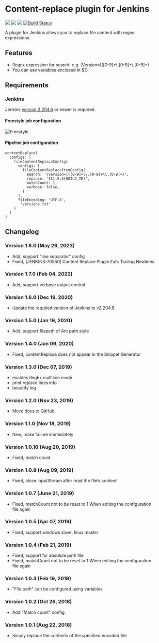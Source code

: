 Content-replace plugin for Jenkins
=========================

[![](https://img.shields.io/jenkins/plugin/v/content-replace.svg)](https://plugins.jenkins.io/content-replace)
[![](https://img.shields.io/github/release/jenkinsci/content-replace.svg?label=changelog)](https://github.com/jenkinsci/content-replace/releases/latest)
[![](https://img.shields.io/jenkins/plugin/i/content-replace.svg?color=green)](https://plugins.jenkins.io/content-replace)
[![Build Status](https://ci.jenkins.io/job/Plugins/job/content-replace-plugin/job/master/badge/icon)](https://ci.jenkins.io/job/Plugins/job/content-replace-plugin/job/master/)


A plugin for Jenkins allows you to replace file content with regex
expressions.

  

## Features

-   Regex expression for search. e.g.
    (Version=)(\[0-9\]+\\.\[0-9\]+\\.\[0-9\]+)
-   You can use variables enclosed in ${}  

## Requirements

### Jenkins

Jenkins [version 2.204.6](https://jenkins.io/changelog#v2.204.6) or newer is
required.

  

#### Freestyle job configuration

![Freestyle](./doc/Freestyle-job-configuration.png)

#### Pipeline job configuration
```
contentReplace(
  configs: [
    fileContentReplaceConfig(
      configs: [
        fileContentReplaceItemConfig(
          search: '(Version=)([0-9]+\\.[0-9]+\\.[0-9]+)',
          replace: '$11.0.${BUILD_ID}',
          matchCount: 1,
          verbose: false,
        )
      ],
      fileEncoding: 'UTF-8',
       'versions.txt'
    )
  ]
)
```

## Changelog
### Version 1.8.0 (May 29, 2023)

-   Add, support "line separator" config
-   Fixed, [JENKINS-70550] Content Replace Plugin Eats Trailing Newlines

### Version 1.7.0 (Feb 04, 2022)

-   Add, support verbose output control

### Version 1.6.0 (Dec 19, 2020)

-   Update the required version of Jenkins to v2.204.6

### Version 1.5.0 (Jan 19, 2020)

-   Add, support filepath of Ant path style

### Version 1.4.0 (Jan 09, 2020)

-   Fixed, contentReplace does not appear in the Snippet Generator

### Version 1.3.0 (Dec 07, 2019)

-   enables RegEx multiline mode
-   print replace lines info
-   beautify log

### Version 1.2.0 (Nov 23, 2019)

-   Move docs to GitHub

### Version 1.1.0 (Nov 18, 2019)

-   New, make failure immediately

### Version 1.0.10 (Aug 20, 2019)

-   Fixed, match count

### Version 1.0.8 (Aug 09, 2019)

-   Fixed, close InputStream after read the file‘s content

### Version 1.0.7 (June 21, 2019)

-   Fixed, matchCount not to be reset to 1 When editing the
    configuration file again

### Version 1.0.5 (Apr 07, 2019)

-   Fixed, support windows slave, linux master

### Version 1.0.4 (Feb 21, 2019)

-   Fixed, support for absolute path file
-   Fixed, matchCount not to be reset to 1 When editing the
    configuration file again

### Version 1.0.3 (Feb 19, 2019)

-   "File path" can be configured using variables

### Version 1.0.2 (Oct 26, 2018)

-   Add "Match count" config

### Version 1.0.1 (Aug 22, 2018)

-   Simply replace the contents of the specified encoded file
